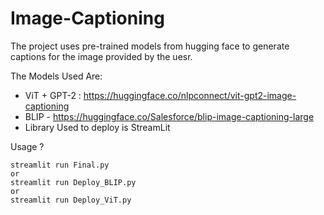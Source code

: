 # Image-Captioning

The project uses pre-trained models from hugging face to generate captions for the image provided by the uesr.

The Models Used Are:
- ViT + GPT-2 : https://huggingface.co/nlpconnect/vit-gpt2-image-captioning
- BLIP - https://huggingface.co/Salesforce/blip-image-captioning-large
- Library Used to deploy is StreamLit

Usage ?
```
streamlit run Final.py
or
streamlit run Deploy_BLIP.py
or 
streamlit run Deploy_ViT.py
```
